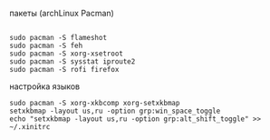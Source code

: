 пакеты (archLinux Pacman)
```

sudo pacman -S flameshot
sudo pacman -S feh
sudo pacman -S xorg-xsetroot
sudo pacman -S sysstat iproute2
sudo pacman -S rofi firefox 

```


настройка языков 

```
sudo pacman -S xorg-xkbcomp xorg-setxkbmap
setxkbmap -layout us,ru -option grp:win_space_toggle
echo "setxkbmap -layout us,ru -option grp:alt_shift_toggle" >> ~/.xinitrc
```
